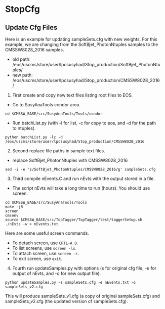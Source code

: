 # StopCfg

## Update Cfg Files

Here is an example for updating sampleSets.cfg with new weights.
For this example, we are changing from the SoftBjet_PhotonNtuples samples to the CMSSW8028_2016 samples.
- old path: /eos/uscms/store/user/lpcsusyhad/Stop_production/SoftBjet_PhotonNtuples/
- new path: /eos/uscms/store/user/lpcsusyhad/Stop_production/CMSSW8028_2016/

1. First create and copy new text files listing root files to EOS.

- Go to SusyAnaTools condor area.

```cd $CMSSW_BASE/src/SusyAnaTools/Tools/condor```

- Run batchList.py (with -l for list, -c for copy to eos, and -d for the path to ntuples).

```python batchList.py -lc -d /eos/uscms/store/user/lpcsusyhad/Stop_production/CMSSW8028_2016```


2. Second replace file paths in sample text files.

- replace SoftBjet_PhotonNtuples with CMSSW8028_2016

```sed -i -e 's/SoftBjet_PhotonNtuples/CMSSW8028_2016/g' sampleSets.cfg```

3. Third compile nEvents.C and run nEvts with the output stored in a file.

- The script nEvts will take a long time to run (hours). You should use screen.

```
cd $CMSSW_BASE/src/SusyAnaTools/Tools
make -j8
screen
cmsenv
source $CMSSW_BASE/src/TopTagger/TopTagger/test/taggerSetup.sh
./nEvts -w > nEvents.txt 
```

Here are some useful screen commands.
- To detach screen, use ```CRTL-A D```.
- To list screens, use ```screen -ls```.
- To attach screen, use ```screen -r```.
- To exit screen, use ```exit```.

4. Fourth run updateSamples.py with options (s for original cfg file, -e for output of nEvts, and -o for new output file).
```
python updateSamples.py -s sampleSets.cfg -e nEvents.txt -o sampleSets_v2.cfg
```
This will produce sampleSets_v1.cfg (a copy of original sampleSets.cfg) and sampleSets_v2.cfg (the updated version of sampleSets.cfg).


